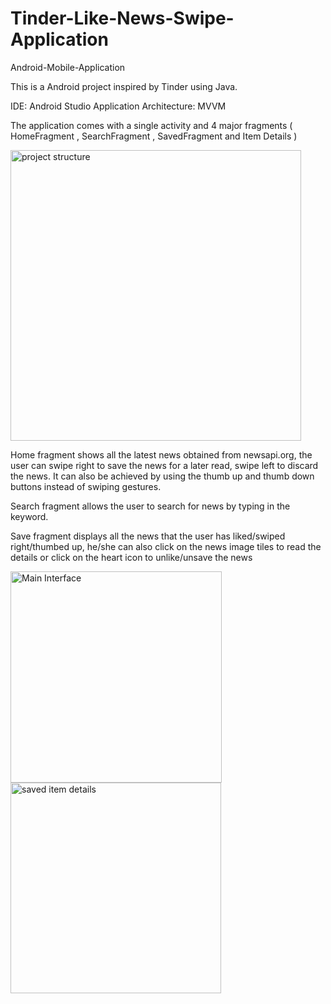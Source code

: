 # Tinder-Like-News-Swipe-Application
 Android-Mobile-Application

This is a Android project inspired by Tinder using Java.

IDE: Android Studio
Application Architecture: MVVM 

The application comes with a single activity and 4 major fragments ( HomeFragment , SearchFragment , SavedFragment and Item Details )

<img width="465" alt=" project structure" src="https://user-images.githubusercontent.com/27842254/140228956-c27913d6-36d1-4c91-b11b-6a91004689de.png">


Home fragment shows all the latest news obtained from newsapi.org, 
the user can swipe right to save the news for a later read, 
swipe left to discard the news. 
It can also be achieved by using the thumb up and thumb down buttons instead of swiping gestures.


Search fragment allows the user to search for news by typing in the keyword.


Save fragment displays all the news that the user has liked/swiped right/thumbed up, 
he/she can also click on the news image tiles to read the details or click on the heart icon to unlike/unsave the news

<img width="338" alt="Main Interface" src="https://user-images.githubusercontent.com/27842254/140229050-515f7830-205c-4622-ae99-d4769fecd2c3.png">



<img width="337" alt="saved item details" src="https://user-images.githubusercontent.com/27842254/140229099-a24e1d16-1fa6-49ad-b264-312ce04a75e3.png">
